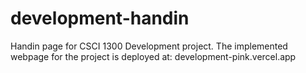 # development-handin

Handin page for CSCI 1300 Development project. The implemented webpage for the project is deployed at: development-pink.vercel.app
